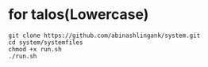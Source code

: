 # for talos(Lowercase)



```
git clone https://github.com/abinashlingank/system.git
cd system/systemfiles
chmod +x run.sh
./run.sh
```
